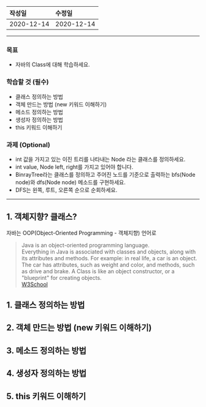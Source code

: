 |작성일|수정일|
|:----|:----|
|2020-12-14|2020-12-14|

--------

### 목표
- 자바의 Class에 대해 학습하세요.

### 학습할 것 (필수)
- 클래스 정의하는 방법
- 객체 만드는 방법 (new 키워드 이해하기)
- 메소드 정의하는 방법
- 생성자 정의하는 방법
- this 키워드 이해하기

### 과제 (Optional)
- int 값을 가지고 있는 이진 트리를 나타내는 Node 라는 클래스를 정의하세요.
- int value, Node left, right를 가지고 있어야 합니다.
- BinrayTree라는 클래스를 정의하고 주어진 노드를 기준으로 출력하는 bfs(Node node)와 dfs(Node node) 메소드를 구현하세요.
- DFS는 왼쪽, 루트, 오른쪽 순으로 순회하세요.

-----------

## 1. 객체지향? 클래스?

자바는 OOP(Object-Oriented Programming - 객체지향) 언어로 

> Java is an object-oriented programming language.<br>
> Everything in Java is associated with classes and objects, along with its attributes and methods. For example: in real life, a car is an object. The car has attributes, such as weight and color, and methods, such as drive and brake.
> A Class is like an object constructor, or a "blueprint" for creating objects.<br>
> [W3School](https://www.w3schools.com/java/java_classes.asp)



## 1. 클래스 정의하는 방법


## 2. 객체 만드는 방법 (new 키워드 이해하기)
## 3. 메소드 정의하는 방법
## 4. 생성자 정의하는 방법
## 5. this 키워드 이해하기

